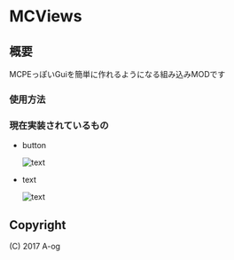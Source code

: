 # MCViews

## 概要
MCPEっぽいGuiを簡単に作れるようになる組み込みMODです

### 使用方法

### 現在実装されているもの

* button

  ![text](https://github.com/A-og/MCViews/blob/master/images/button.png)

* text

  ![text](https://github.com/A-og/MCViews/blob/master/images/text.png)


## Copyright
(C) 2017 A-og